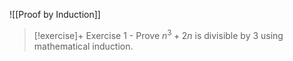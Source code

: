 ![[Proof by Induction]]


> [!exercise]+ Exercise 1 - Prove $n^3 +2n$ is divisible by 3 using mathematical induction.


